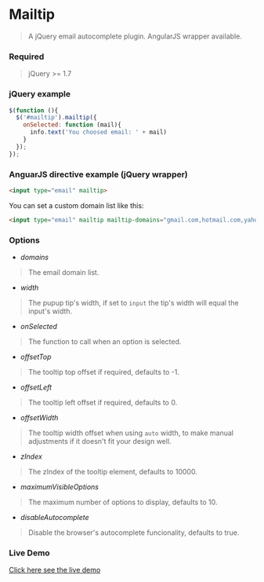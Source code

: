 # Mailtip

> A jQuery email autocomplete plugin. AngularJS wrapper available.

### Required
> jQuery >= 1.7

### jQuery example
```js
$(function (){
  $('#mailtip').mailtip({
    onSelected: function (mail){
      info.text('You choosed email: ' + mail)
    }
  });
});
```

### AnguarJS directive example (jQuery wrapper)
```html
<input type="email" mailtip>
```
You can set a custom domain list like this:
```html
<input type="email" mailtip mailtip-domains="gmail.com,hotmail.com,yahoo.com">
```

### Options
- *domains*
> The email domain list.

- *width*
> The pupup tip's width, if set to ```input``` the tip's width will equal the input's width.

- *onSelected*
> The function to call when an option is selected.

- *offsetTop*
> The tooltip top offset if required, defaults to -1.

- *offsetLeft*
> The tooltip left offset if required, defaults to 0.

- *offsetWidth*
> The tooltip width offset when using `auto` width, to make manual adjustments if it doesn't fit your design well.

- *zIndex*
> The zIndex of the tooltip element, defaults to 10000.

- *maximumVisibleOptions*
> The maximum number of options to display, defaults to 10.

- *disableAutocomplete*
> Disable the browser's autocomplete funcionality, defaults to true.


### Live Demo
[Click here see the live demo](https://uniring.github.io/mailtip/mailtip.html)
